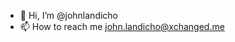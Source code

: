 - 👋 Hi, I’m @johnlandicho
- 📫 How to reach me john.landicho@xchanged.me

<!---
johnlandicho/johnlandicho is a ✨ special ✨ repository because its `README.md` (this file) appears on your GitHub profile.
You can click the Preview link to take a look at your changes.
--->
